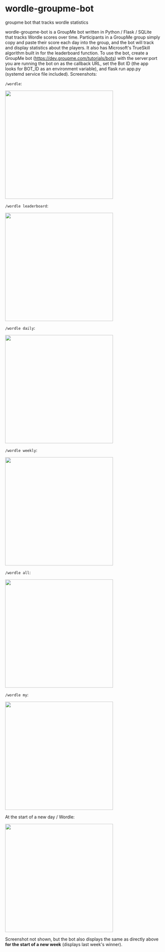 # wordle-groupme-bot
groupme bot that tracks wordle statistics

wordle-groupme-bot is a GroupMe bot written in Python / Flask / SQLite that tracks Wordle scores over time. Participants in a GroupMe group simply copy and paste their score each day into the group, and the bot will track and display statistics about the players. It also has Microsoft's TrueSkill algorithm built in for the leaderboard function. To use the bot, create a GroupMe bot (https://dev.groupme.com/tutorials/bots) with the server:port you are running the bot on as the callback URL, set the Bot ID (the app looks for BOT_ID as an environment variable), and flask run app.py (systemd service file included). Screenshots:

`/wordle`:

<img src="https://raw.githubusercontent.com/zmpetro/wordle-groupme-bot/main/screenshots/help.jpg" width="350"/>

`/wordle leaderboard`:

<img src="https://raw.githubusercontent.com/zmpetro/wordle-groupme-bot/main/screenshots/leaderboard.jpg" width="350"/>

`/wordle daily`:

<img src="https://raw.githubusercontent.com/zmpetro/wordle-groupme-bot/main/screenshots/daily.jpg" width="350"/>

`/wordle weekly`:

<img src="https://raw.githubusercontent.com/zmpetro/wordle-groupme-bot/main/screenshots/weekly.jpg" width="350"/>

`/wordle all`:

<img src="https://raw.githubusercontent.com/zmpetro/wordle-groupme-bot/main/screenshots/all.jpg" width="350"/>

`/wordle my`:

<img src="https://raw.githubusercontent.com/zmpetro/wordle-groupme-bot/main/screenshots/my.jpg" width="350"/>

At the start of a new day / Wordle:

<img src="https://raw.githubusercontent.com/zmpetro/wordle-groupme-bot/main/screenshots/yesterday.jpg" width="350"/>

Screenshot not shown, but the bot also displays the same as directly above **for the start of a new week** (displays last week's winner).
